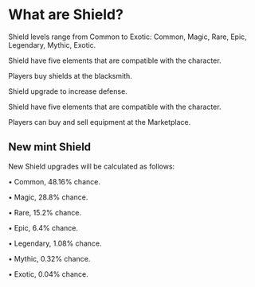 # What are Shield?

Shield levels range from Common to Exotic: Common, Magic, Rare, Epic, Legendary, Mythic, Exotic.

Shield have five elements that are compatible with the character.

Players buy shields at the blacksmith.

Shield upgrade to increase defense.

Shield have five elements that are compatible with the character.

Players can buy and sell equipment at the Marketplace.

## New mint Shield

New Shield upgrades will be calculated as follows:

• Common, 48.16% chance. 

• Magic, 28.8% chance. 

• Rare, 15.2% chance. 

• Epic, 6.4% chance. 

• Legendary, 1.08% chance. 

• Mythic, 0.32% chance. 

• Exotic, 0.04% chance. 